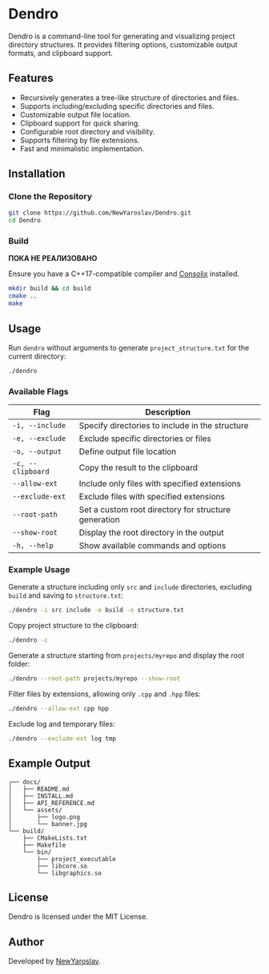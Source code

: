 # Dendro

Dendro is a command-line tool for generating and visualizing project directory structures. It provides filtering options, customizable output formats, and clipboard support.

## Features

- Recursively generates a tree-like structure of directories and files.
- Supports including/excluding specific directories and files.
- Customizable output file location.
- Clipboard support for quick sharing.
- Configurable root directory and visibility.
- Supports filtering by file extensions.
- Fast and minimalistic implementation.

## Installation

### Clone the Repository

```sh
git clone https://github.com/NewYaroslav/Dendro.git
cd Dendro
```

### Build

**ПОКА НЕ РЕАЛИЗОВАНО**

Ensure you have a C++17-compatible compiler and [Consolix](https://github.com/NewYaroslav/Consolix) installed.

```sh
mkdir build && cd build
cmake ..
make
```

## Usage

Run `dendro` without arguments to generate `project_structure.txt` for the current directory:

```sh
./dendro
```

### Available Flags

| Flag               | Description                                          |
| ------------------ | ---------------------------------------------------  |
| `-i, --include`    | Specify directories to include in the structure      |
| `-e, --exclude`    | Exclude specific directories or files                |
| `-o, --output`     | Define output file location                          |
| `-c, --clipboard`  | Copy the result to the clipboard                     |
| `--allow-ext`      | Include only files with specified extensions         |
| `--exclude-ext`    | Exclude files with specified extensions              |
| `--root-path`      | Set a custom root directory for structure generation |
| `--show-root`      | Display the root directory in the output             |
| `-h, --help`       | Show available commands and options                  |

### Example Usage

Generate a structure including only `src` and `include` directories, excluding `build` and saving to `structure.txt`:

```sh
./dendro -i src include -e build -o structure.txt
```

Copy project structure to the clipboard:

```sh
./dendro -c
```

Generate a structure starting from `projects/myrepo` and display the root folder:

```sh
./dendro --root-path projects/myrepo --show-root
```

Filter files by extensions, allowing only `.cpp` and `.hpp` files:

```sh
./dendro --allow-ext cpp hpp
```

Exclude log and temporary files:

```sh
./dendro --exclude-ext log tmp
```

## Example Output

```
┌── docs/
│   ├── README.md
│   ├── INSTALL.md
│   ├── API_REFERENCE.md
│   └── assets/
│       ├── logo.png
│       └── banner.jpg
└── build/
    ├── CMakeLists.txt
    ├── Makefile
    └── bin/
        ├── project_executable
        ├── libcore.so
        └── libgraphics.so
```

## License

Dendro is licensed under the MIT License.

## Author

Developed by [NewYaroslav](https://github.com/NewYaroslav).

